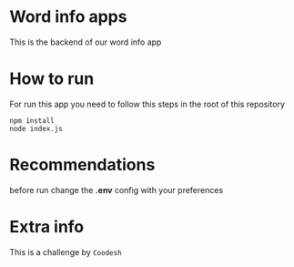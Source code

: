 # Word info apps
This is the backend of our word info app

# How to run
For run this app you need to follow this steps
in the root of this repository

    npm install
    node index.js


# Recommendations

before run  change the **.env** config with your preferences 



# Extra info

This is a challenge by `Coodesh`
